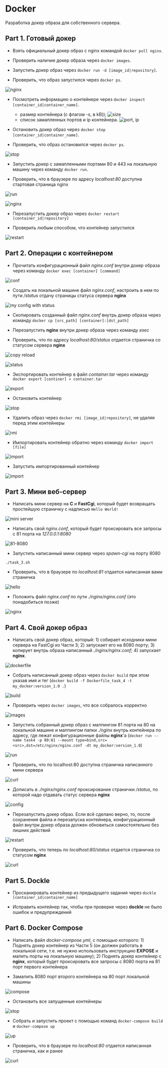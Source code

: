 # Docker

Разработка докер образа для собственного сервера.

## Part 1. Готовый докер

- Взять официальный докер образ c nginx командой `docker pull nginx`.

- Проверить наличие докер образа через `docker images`.

- Запустить докер образ через `docker run -d [image_id|repository]`.

- Проверить, что образ запустился через `docker ps`.

![nginx](/images/1_1.png)

- Посмотреть информацию о контейнере через `docker inspect [container_id|container_name]`. 

  - размер контейнера (с флагом -s, в kB));
  ![size](/images/1_3.png)
  - список замапленных портов и ip контейнера.
  ![port, ip](/images/1_2.png)

- Остановить докер образ через `docker stop [container_id|container_name]`.

- Проверить, что образ остановился через `docker ps`.

![stop](/images/1_4.png)

- Запустить докер с замапленными портами 80 и 443 на локальную машину через команду `docker run`.

- Проверить, что в браузере по адресу *localhost:80* доступна стартовая страница nginx

![run](/images/1_5.png)

![nginx](/images/1_6.png)

- Перезапустить докер образ через `docker restart [container_id|repository]`

- Проверить любым способом, что контейнер запустился

![restart](/images/1_7.png)

## Part 2. Операции с контейнером

- Прочитать конфигурационный файл *nginx.conf* внутри докер образа через команду `docker exec [container] [command]`

![conf](/images/1_8.png)

- Создать на локальной машине файл *nginx.conf*, настроить в нем по пути */status* отдачу страницы статуса сервера **nginx**

![my config with status](/images/1_9.png)

- Скопировать созданный файл *nginx.conf* внутрь докер образа через команду `docker cp [src_path] [container]:[dst_path]`

- Перезапустить **nginx** внутри докер образа через команду *exec*

- Проверить, что по адресу *localhost:80/status* отдается страничка со статусом сервера **nginx**

![copy reload](/images/1_10.png)

![status](/images/1_11.png)

- Экспортировать контейнер в файл *container.tar* через команду ` docker export [continer] > container.tar`

![export](/images/1_12.png)

- Остановить контейнер

![stop](/images/1_13.png)

- Удалить образ через `docker rmi [image_id|repository]`, не удаляя перед этим контейнеры

![rmi](/images/1_14.png)

- Импортировать контейнер обратно через команду `docker import [file]`

![import](/images/1_15.png)

- Запустить импортированный контейнер

![import](/images/1_16.png)

## Part 3. Мини веб-сервер

- Написать мини сервер на **C** и **FastCgi**, который будет возвращать простейшую страничку с надписью `Hello World!`

![mini server](/images/3_1.png)

- Написать свой *nginx.conf*, который будет проксировать все запросы с 81 порта на *127.0.0.1:8080*

![81-8080](/images/3_2.png)

- Запустить написанный мини сервер через *spawn-cgi* на порту 8080

`./task_3.sh`

- Проверить, что в браузере по *localhost:81* отдается написанная вами страничка

![hello](/images/3_3.png)

- Положить файл *nginx.conf* по пути *./nginx/nginx.conf* (это понадобиться позже)

![nginx](/images/3_4.png)

## Part 4. Свой докер образ

- Написать свой докер образ, который: 1) собирает исходники мини сервера на FastCgi из Части 3; 2) запускает его на 8080 порту; 3) копирует внутрь образа написанный *./nginx/nginx.conf*; 4) запускает **nginx**.

![dockerfile](/images/4_1.png)

- Собрать написанный докер образ через `docker build` при этом указав имя и тег (`docker build -f Dockerfile_task_4 -t my_docker:version_1.0 .`)

![build](/images/4_2.png)

- Проверить через `docker images`, что все собралось корректно

![images](/images/4_3.png)

- Запустить собранный докер образ с маппингом 81 порта на 80 на локальной машине и маппингом папки *./nginx* внутрь контейнера по адресу, где лежат конфигурационные файлы **nginx**'а (`docker run --name task4 -p 80:81 --mount type=bind,src=<src>,dst=/etc/nginx/nginx.conf -dt my_docker:version_1.0`)

![run](/images/4_4.png)

- Проверить, что по localhost:80 доступна страничка написанного мини сервера

![curl](/images/4_5.png)

- Дописать в *./nginx/nginx.conf* проксирование странички */status*, по которой надо отдавать статус сервера **nginx**

![config](/images/4_6.png)

- Перезапустить докер образ. Если всё сделано верно, то, после сохранения файла и перезапуска контейнера, конфигурационный файл внутри докер образа должен обновиться самостоятельно без лишних действий

![restart](/images/4_7.png)

- Проверить, что теперь по *localhost:80/status* отдается страничка со статусом **nginx**

![curl](/images/4_8.png)

## Part 5. Dockle

- Просканировать контейнер из предыдущего задания через `dockle [container_id|container_name]`

- Исправить контейнер так, чтобы при проверке через **dockle** не было ошибок и предупреждений

<!-- docker rm -f task5
docker rmi my_docker:version_2.0
docker build -f Dockerfile_task_5 -t my_docker:version_2.0 .
docker run --name task5 -p 80:81 -dt my_docker:version_2.0
dockle my_docker:version_2.0
curl http://localhost:80 -->

## Part 6. Docker Compose

- Написать файл *docker-compose.yml*, с помощью которого: 1) Поднять докер контейнер из Части 5 (он должен работать в локальной сети, т.е. не нужно использовать инструкцию **EXPOSE** и мапить порты на локальную машину); 2) Поднять докер контейнер с **nginx**, который будет проксировать все запросы с 8080 порта на 81 порт первого контейнера

- Замапить 8080 порт второго контейнера на 80 порт локальной машины

![compose](/images/6_1.png)

- Остановить все запущенные контейнеры

![stop](/images/6_2.png)

- Собрать и запустить проект с помощью команд `docker-compose build` и `docker-compose up`

![up](/images/6_3.png)

- Проверить, что в браузере по *localhost:80* отдается написанная страничка, как и ранее

![curl](/images/6_4.png)
